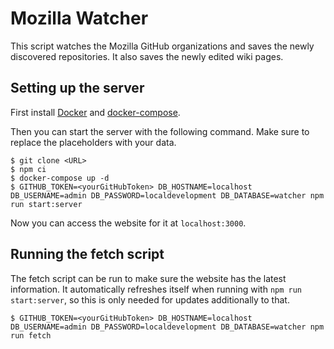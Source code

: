 Mozilla Watcher
=====

This script watches the Mozilla GitHub organizations and saves the newly discovered repositories. It
also saves the newly edited wiki pages.

Setting up the server
-----

First install [Docker](https://docs.docker.com/install/) and [docker-compose](https://docs.docker.com/compose/install/).

Then you can start the server with the following command. Make sure to replace the placeholders with your data.

```
$ git clone <URL>
$ npm ci
$ docker-compose up -d
$ GITHUB_TOKEN=<yourGitHubToken> DB_HOSTNAME=localhost DB_USERNAME=admin DB_PASSWORD=localdevelopment DB_DATABASE=watcher npm run start:server
```

Now you can access the website for it at ```localhost:3000```.

Running the fetch script
------

The fetch script can be run to make sure the website has the latest information. It automatically refreshes itself when running with `npm run start:server`, so this is only needed for updates additionally to that.

```
$ GITHUB_TOKEN=<yourGitHubToken> DB_HOSTNAME=localhost DB_USERNAME=admin DB_PASSWORD=localdevelopment DB_DATABASE=watcher npm run fetch
```

